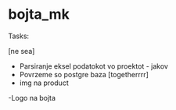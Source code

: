 # bojta_mk

Tasks:



[ne sea]
- Parsiranje eksel podatokot vo proektot - jakov
- Povrzeme so postgre baza [togetherrrr]
- img na product

-Logo na bojta


